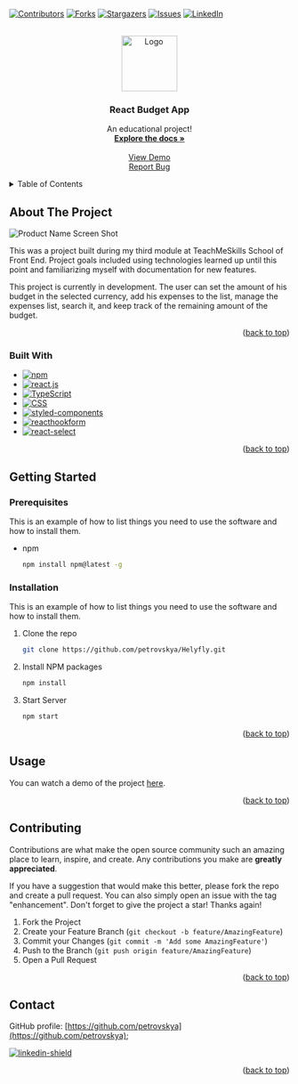 <a name="readme-top"></a>

[![Contributors][contributors-shield]][contributors-url]
[![Forks][forks-shield]][forks-url]
[![Stargazers][stars-shield]][stars-url]
[![Issues][issues-shield]][issues-url]
[![LinkedIn][linkedin-shield]][linkedin-url]

<!-- PROJECT LOGO -->
<br />
<div align="center">
  <a href="https://github.com/othneildrew/Best-README-Template">
    <img src=https://i.ibb.co/F7w0hzT/Screenshot-2023-03-06-012405.png" alt="Logo" width="100" height="100">
  </a>

  <h3 align="center">React Budget App</h3>

  <p align="center">
    An educational project!
    <br />
    <a href="https://github.com/petrovskya/react-budget-app"><strong>Explore the docs »</strong></a>
    <br />
    <br />
    <a href="https://petrovskya.github.io/react-budget-app/">View Demo</a>
    <br />
    <a href="https://github.com/petrovskya/react-budget-app/issues">Report Bug</a>
  </p>
</div>

<!-- TABLE OF CONTENTS -->
<details>
  <summary>Table of Contents</summary>
  <ol>
    <li>
      <a href="#about-the-project">About The Project</a>
      <ul>
        <li><a href="#built-with">Built With</a></li>
      </ul>
    </li>
    <li>
      <a href="#getting-started">Getting Started</a>
      <ul>
        <li><a href="#prerequisites">Prerequisites</a></li>
        <li><a href="#installation">Installation</a></li>
      </ul>
    </li>
    <li><a href="#usage">Usage</a></li>
    <li><a href="#contributing">Contributing</a></li>
    <li><a href="#contact">Contact</a></li>
  </ol>
</details>

<!-- ABOUT THE PROJECT -->

## About The Project

![Product Name Screen Shot][product-screenshot]

This was a project built during my third module at TeachMeSkills School of Front End. Project goals included using technologies learned up until this point and familiarizing myself with documentation for new features.

This project is currently in development. The user can set the amount of his budget in the selected currency, add his expenses to the list, manage the expenses list, search it, and keep track of the remaining amount of the budget.

<p align="right">(<a href="#readme-top">back to top</a>)</p>

### Built With

- [![npm][npm]][npm-url]
- [![react.js][react.js]][react-url]
- [![TypeScript][typescript]][typescript-url]
- [![CSS][css3]][css3-url]
- [![styled-components][styled-components]][styled-components-url]
- [![reacthookform][reacthookform]][reacthookform-url]
- [![react-select][react-select]][react-select-url]

<p align="right">(<a href="#readme-top">back to top</a>)</p>

<!-- GETTING STARTED -->

## Getting Started

### Prerequisites

This is an example of how to list things you need to use the software and how to install them.

- npm
  ```sh
  npm install npm@latest -g
  ```

### Installation

This is an example of how to list things you need to use the software and how to install them.

1. Clone the repo
   ```sh
   git clone https://github.com/petrovskya/Helyfly.git
   ```
2. Install NPM packages
   ```sh
   npm install
   ```
3. Start Server
   ```js
   npm start
   ```

<p align="right">(<a href="#readme-top">back to top</a>)</p>

<!-- USAGE EXAMPLES -->

## Usage

You can watch a demo of the project <a href="https://petrovskya.github.io/react-budget-app/">here</a>.

<p align="right">(<a href="#readme-top">back to top</a>)</p>

<!-- CONTRIBUTING -->

## Contributing

Contributions are what make the open source community such an amazing place to learn, inspire, and create. Any contributions you make are **greatly appreciated**.

If you have a suggestion that would make this better, please fork the repo and create a pull request. You can also simply open an issue with the tag "enhancement".
Don't forget to give the project a star! Thanks again!

1. Fork the Project
2. Create your Feature Branch (`git checkout -b feature/AmazingFeature`)
3. Commit your Changes (`git commit -m 'Add some AmazingFeature'`)
4. Push to the Branch (`git push origin feature/AmazingFeature`)
5. Open a Pull Request

<p align="right">(<a href="#readme-top">back to top</a>)</p>

<!-- CONTACT -->

## Contact

GitHub profile: [https://github.com/petrovskya](https://github.com/petrovskya);

[![linkedin-shield][linkedin-shield]][linkedin-url]

<p align="right">(<a href="#readme-top">back to top</a>)</p>

<!-- MARKDOWN LINKS & IMAGES -->
<!-- https://www.markdownguide.org/basic-syntax/#reference-style-links -->

[contributors-shield]: https://img.shields.io/github/contributors/petrovskya/react-budget-app.svg?style=for-the-badge
[contributors-url]: https://github.com/petrovskya/react-budget-app/graphs/contributors
[forks-shield]: https://img.shields.io/github/forks/petrovskya/react-budget-app.svg?style=for-the-badge
[forks-url]: https://github.com/petrovskya/react-budget-app/network/members
[stars-shield]: https://img.shields.io/github/stars/petrovskya/react-budget-app.svg?style=for-the-badge
[stars-url]: https://github.com/petrovskya/react-budget-app/stargazers
[issues-shield]: https://img.shields.io/github/issues/petrovskya/react-budget-app.svg?style=for-the-badge
[issues-url]: https://github.com/petrovskya/react-budget-app/issues
[linkedin-shield]: https://img.shields.io/badge/-LinkedIn-black.svg?style=for-the-badge&logo=linkedin&colorB=555
[linkedin-url]: https://www.linkedin.com/in/petrovskya/
[product-screenshot]: https://i.ibb.co/JtWPSxP/Screenshot-2023-03-06-005704.png
[next.js]: https://img.shields.io/badge/next.js-000000?style=for-the-badge&logo=nextdotjs&logoColor=white
[next-url]: https://nextjs.org/
[react.js]: https://img.shields.io/badge/React-20232A?style=for-the-badge&logo=react&logoColor=61DAFB
[react-url]: https://reactjs.org/
[vue.js]: https://img.shields.io/badge/Vue.js-35495E?style=for-the-badge&logo=vuedotjs&logoColor=4FC08D
[vue-url]: https://vuejs.org/
[angular.io]: https://img.shields.io/badge/Angular-DD0031?style=for-the-badge&logo=angular&logoColor=white
[angular-url]: https://angular.io/
[svelte.dev]: https://img.shields.io/badge/Svelte-4A4A55?style=for-the-badge&logo=svelte&logoColor=FF3E00
[svelte-url]: https://svelte.dev/
[laravel.com]: https://img.shields.io/badge/Laravel-FF2D20?style=for-the-badge&logo=laravel&logoColor=white
[laravel-url]: https://laravel.com
[bootstrap.com]: https://img.shields.io/badge/Bootstrap-563D7C?style=for-the-badge&logo=bootstrap&logoColor=white
[bootstrap-url]: https://getbootstrap.com
[jquery.com]: https://img.shields.io/badge/jQuery-0769AD?style=for-the-badge&logo=jquery&logoColor=white
[jquery-url]: https://jquery.com
[html5]: https://img.shields.io/static/v1?style=for-the-badge&logo=HTML5&label=&message=HTML5&color=555555
[html5-url]: https://html.spec.whatwg.org
[css3]: https://img.shields.io/static/v1?style=for-the-badge&logo=CSS3&label=&message=CSS3&color=555555
[css3-url]: https://www.w3.org/Style/CSS/
[sass]: https://img.shields.io/static/v1?style=for-the-badge&logo=Sass&label=&message=Sass&color=555555
[sass-url]: https://sass-lang.com/
[npm]: https://img.shields.io/static/v1?style=for-the-badge&logo=npm&label=&message=npm&color=555555
[npm-url]: https://www.npmjs.com/
[bem]: https://img.shields.io/static/v1?style=for-the-badge&logo=BEM&label=&message=BEM&color=555555
[bem-url]: https://ru.bem.info/
[typescript]: https://img.shields.io/static/v1?style=for-the-badge&logo=TypeScript&label=&message=TypeScript&color=555555
[typescript-url]: https://www.typescriptlang.org/
[styled-components]: https://img.shields.io/static/v1?style=for-the-badge&logo=styled-components&label=&message=styled-components&color=555555
[styled-components-url]: https://styled-components.com/
[reacthookform]: https://img.shields.io/static/v1?style=for-the-badge&logo=ReactHookForm&label=&message=ReactHookForm&color=555555
[reacthookform-url]: https://react-hook-form.com/
[react-select]: https://img.shields.io/static/v1?style=for-the-badge&label=&message=react-select&color=555555
[react-select-url]: https://react-select.com/home
